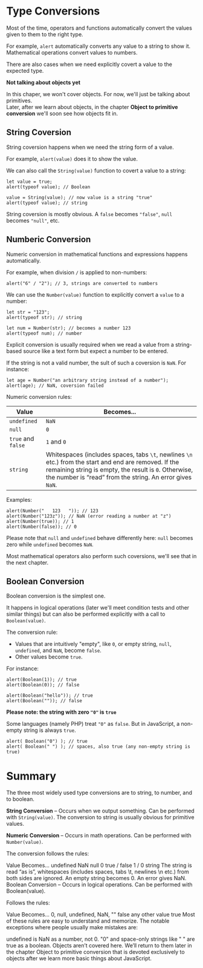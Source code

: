 # Type Conversions

Most of the time, operators and functions automatically convert the values given to them to the right type. <br>

For example, `alert` automatically converts any value to a string to show it. Mathematical operations convert values to numbers. <br>

There are also cases when we need explicitly covert a value to the expected type. <br>

**Not talking about objects yet**

In this chaper, we won't cover objects. For now, we'll just be talking about primitives. <br>
Later, after we learn about objects, in the chapter **Object to primitive conversion** we'll soon see how objects fit in. <br>

## String Coversion

String coversion happens when we need the string form of a value. <br>

For example, `alert(value)` does it to show the value. <br>

We can also call the `String(value)` function to covert a value to a string: <br>

```
let value = true;
alert(typeof value); // Boolean

value = String(value); // now value is a string "true"
alert(typeof value); // string
```

String coversion is mostly obvious. A `false` becomes `"false"`, `null` becomes `"null"`, etc.

## Numberic Conversion

Numeric conversion in mathematical functions and expressions happens automatically. <br>

For example, when division `/` is applied to non-numbers: <br>

`alert("6" / "2"); // 3, strings are converted to numbers`

We can use the `Number(value)` function to explicitly convert a `value` to a number:

```
let str = "123";
alert(typeof str); // string

let num = Number(str); // becomes a number 123
alert(typeof num); // number
```

Explicit conversion is usually required when we read a value from a string-based source like a text form but expect a number to be entered. <br>

If the string is not a valid number, the sult of such a coversion is `NaN`. For instance:

```
let age = Number("an arbitrary string instead of a number");
alert(age); // NaN, coversion failed
```

Numeric conversion rules: <br>

| Value              | Becomes...                                                                                                                                                                                                                   |
| ------------------ | ---------------------------------------------------------------------------------------------------------------------------------------------------------------------------------------------------------------------------- |
| `undefined`        | `NaN`                                                                                                                                                                                                                        |
| `null`             | `0`                                                                                                                                                                                                                          |
| `true` and `false` | `1` and `0`                                                                                                                                                                                                                  |
| `string`           | Whitespaces (includes spaces, tabs `\t`, newlines `\n` etc.) from the start and end are removed. If the remaining string is empty, the result is `0`. Otherwise, the number is “read” from the string. An error gives `NaN`. |

Examples:

```
alert(Number("   123   ")); // 123
alert(Number("123z")); // NaN (error reading a number at "z")
alert(Number(true)); // 1
alert(Number(false)); // 0
```

Please note that `null` and `undefined` behave differently here: `null` becomes zero while `undefined` becomes `NaN`. <br>

Most mathematical operators also perform such coversions, we'll see that in the next chapter. <br>

## Boolean Conversion

Boolean conversion is the simplest one. <br>

It happens in logical operations (later we'll meet condition tests and other similar things) but can also be performed explicitly with a call to `Boolean(value)`. <br>

The conversion rule:

-   Values that are intuitively "empty", like `0`, or empty string, `null`, `undefined`, and `NaN`, become `false`.
-   Other values become `true`.

For instance:

```
alert(Boolean(1)); // true
alert(Boolean(0)); // false

alert(Boolean("hello")); // true
alert(Boolean("")); // false
```

**Please note: the string with zero `"0"` is `true`**

Some languages (namely PHP) treat `"0"` as `false`. But in JavaScript, a non-empty string is always `true`.

```
alert( Boolean("0") ); // true
alert( Boolean(" ") ); // spaces, also true (any non-empty string is true)
```

# Summary

The three most widely used type conversions are to string, to number, and to boolean.

**String Conversion** – Occurs when we output something. Can be performed with `String(value)`. The conversion to string is usually obvious for primitive values.

**Numeric Conversion** – Occurs in math operations. Can be performed with `Number(value)`.

The conversion follows the rules:

Value Becomes…
undefined NaN
null 0
true / false 1 / 0
string The string is read “as is”, whitespaces (includes spaces, tabs \t, newlines \n etc.) from both sides are ignored. An empty string becomes 0. An error gives NaN.
Boolean Conversion – Occurs in logical operations. Can be performed with Boolean(value).

Follows the rules:

Value Becomes…
0, null, undefined, NaN, "" false
any other value true
Most of these rules are easy to understand and memorize. The notable exceptions where people usually make mistakes are:

undefined is NaN as a number, not 0.
"0" and space-only strings like " " are true as a boolean.
Objects aren’t covered here. We’ll return to them later in the chapter Object to primitive conversion that is devoted exclusively to objects after we learn more basic things about JavaScript.
